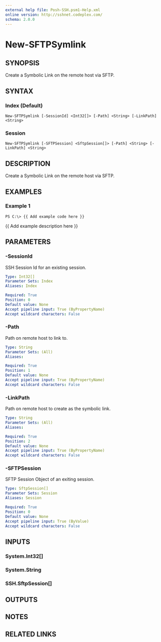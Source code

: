 ```yaml
---
external help file: Posh-SSH.psm1-Help.xml
online version: http://sshnet.codeplex.com/
schema: 2.0.0
---
```


# New-SFTPSymlink

## SYNOPSIS
Create a Symbolic Link on the remote host via SFTP.

## SYNTAX

### Index (Default)
```
New-SFTPSymlink [-SessionId] <Int32[]> [-Path] <String> [-LinkPath] <String>
```

### Session
```
New-SFTPSymlink [-SFTPSession] <SftpSession[]> [-Path] <String> [-LinkPath] <String>
```

## DESCRIPTION
Create a Symbolic Link on the remote host via SFTP.

## EXAMPLES

### Example 1
```
PS C:\> {{ Add example code here }}
```

{{ Add example description here }}

## PARAMETERS

### -SessionId
SSH Session Id for an existing session.

```yaml
Type: Int32[]
Parameter Sets: Index
Aliases: Index

Required: True
Position: 0
Default value: None
Accept pipeline input: True (ByPropertyName)
Accept wildcard characters: False
```

### -Path
Path on remote host to link to.

```yaml
Type: String
Parameter Sets: (All)
Aliases: 

Required: True
Position: 1
Default value: None
Accept pipeline input: True (ByPropertyName)
Accept wildcard characters: False
```

### -LinkPath
Path on remote host to create as the symbolic link.

```yaml
Type: String
Parameter Sets: (All)
Aliases: 

Required: True
Position: 2
Default value: None
Accept pipeline input: True (ByPropertyName)
Accept wildcard characters: False
```

### -SFTPSession
SFTP Session Object of an exiting session.

```yaml
Type: SftpSession[]
Parameter Sets: Session
Aliases: Session

Required: True
Position: 0
Default value: None
Accept pipeline input: True (ByValue)
Accept wildcard characters: False
```

## INPUTS

### System.Int32[]

### System.String

### SSH.SftpSession[]

## OUTPUTS

## NOTES

## RELATED LINKS

